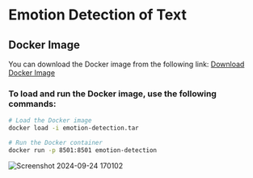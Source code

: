 # Emotion Detection of Text

## Docker Image
You can download the Docker image from the following link:
[Download Docker Image](https://drive.google.com/file/d/1x1Rt9UAB0jBwZfZ12igFF5ysjU_B3Gyf/view?usp=sharing)

### To load and run the Docker image, use the following commands:

```bash
# Load the Docker image
docker load -i emotion-detection.tar

# Run the Docker container
docker run -p 8501:8501 emotion-detection
```

![Screenshot 2024-09-24 170102](https://github.com/user-attachments/assets/0cb2952e-2582-409c-a716-052ac41a66ae)
